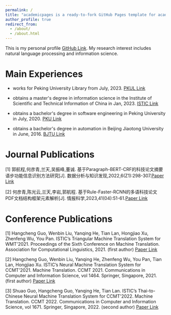 ```yaml
---
permalink: /
title: "academicpages is a ready-to-fork GitHub Pages template for academic personal websites"
author_profile: true
redirect_from: 
  - /about/
  - /about.html
---
```


This is my personal profile [GitHub Link](https://thomasghc.github.io/). My research interest includes natural language processing and information science.

Main Experiences
======
  - works for Peking University Library from July, 2023. [PKUL Link](https://www.lib.pku.edu.cn/)
  
  - obtains a master's degree in information science in the Institute of Scientific and Technical Information of China in Jan, 2023. [ISTIC Link](https://www.istic.ac.cn/)

  - obtains a bachelor's degree in software engineering in Peking University in July, 2020. [PKU Link](https://www.pku.edu.cn/)

  - obtains a bachelor's degree in automation in Beijing Jiaotong University in June, 2016. [BJTU Link](https://www.bjtu.edu.cn/)

Journal Publications
======
[1] 郭航程,何彦青,兰天,吴振峰,董诚. 基于Paragraph-BERT-CRF的科技论文摘要语步功能信息识别方法研究[J]. 数据分析与知识发现,2022,6(Z1):298-307.[Paper Link](https://manu44.magtech.com.cn/Jwk_infotech_wk3/CN/10.11925/infotech.2096-3467.2021.0973)

[2] 何彦青,陈光云,兰天,李岩,郭航程. 基于Rule-Faster-RCNN的多语科技论文PDF文档结构框架元素解析[J]. 情报科学,2023,41(04):51-61.[Paper Link](http://journal12.magtechjournal.com/jwk3_qbkx/CN/Y2023/V41/I4/51)

Conference Publications
======
[1] Hangcheng Guo, Wenbin Liu, Yanqing He, Tian Lan, Hongjiao Xu, Zhenfeng Wu, You Pan. ISTIC’s Triangular Machine Translation System for WMT'2021. Proceedings of the Sixth Conference on Machine Translation. Association for Computational Linguistics, 2021. (first author) [Paper Link](https://aclanthology.org/2021.wmt-1.36/)

[2] Hangcheng Guo, Wenbin Liu, Yanqing He, Zhenfeng Wu, You Pan, Tian Lan, Hongjiao Xu. ISTIC’s Neural Machine Translation System for CCMT'2021. Machine Translation. CCMT 2021. Communications in Computer and Information Science, vol 1464. Springer, Singapore, 2021. (first author) [Paper Link](https://link.springer.com/chapter/10.1007/978-981-16-7512-6_9)

[3] Shuao Guo, Hangcheng Guo, Yanqing He, Tian Lan. ISTIC’s Thai-to-Chinese Neural Machine Translation System for CCMT'2022. Machine Translation. CCMT 2022. Communications in Computer and Information Science, vol 1671. Springer, Singapore, 2022. (second author) [Paper Link](https://link.springer.com/chapter/10.1007/978-981-19-7960-6_16)


